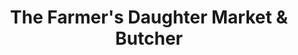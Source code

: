 ---
title: "The Farmer's Daughter Market & Butcher"
url: /capon-bridge/the-farmers-daughter-market-and-butcher-northwestern-turnpike/
shop: butcher
---